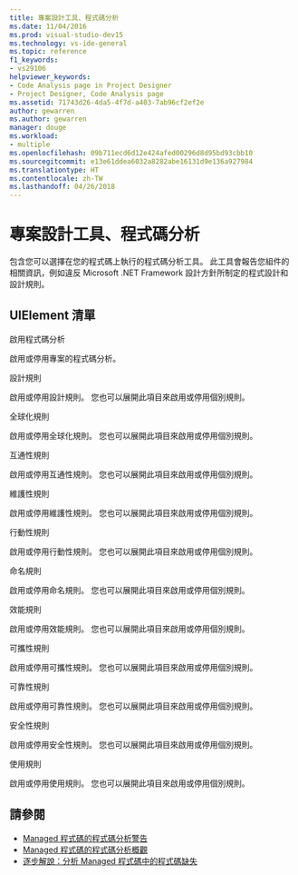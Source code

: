 ```yaml
---
title: 專案設計工具、程式碼分析
ms.date: 11/04/2016
ms.prod: visual-studio-dev15
ms.technology: vs-ide-general
ms.topic: reference
f1_keywords:
- vs29106
helpviewer_keywords:
- Code Analysis page in Project Designer
- Project Designer, Code Analysis page
ms.assetid: 71743d26-4da5-4f7d-a403-7ab96cf2ef2e
author: gewarren
ms.author: gewarren
manager: douge
ms.workload:
- multiple
ms.openlocfilehash: 09b711ecd6d12e424afed00296d8d95bd93cbb10
ms.sourcegitcommit: e13e61ddea6032a8282abe16131d9e136a927984
ms.translationtype: HT
ms.contentlocale: zh-TW
ms.lasthandoff: 04/26/2018
---
```

# <a name="code-analysis-project-designer"></a>專案設計工具、程式碼分析
包含您可以選擇在您的程式碼上執行的程式碼分析工具。 此工具會報告您組件的相關資訊，例如違反 Microsoft .NET Framework 設計方針所制定的程式設計和設計規則。

## <a name="uielement-list"></a>UIElement 清單
 啟用程式碼分析

 啟用或停用專案的程式碼分析。

 設計規則

 啟用或停用設計規則。 您也可以展開此項目來啟用或停用個別規則。

 全球化規則

 啟用或停用全球化規則。 您也可以展開此項目來啟用或停用個別規則。

 互通性規則

 啟用或停用互通性規則。 您也可以展開此項目來啟用或停用個別規則。

 維護性規則

 啟用或停用維護性規則。 您也可以展開此項目來啟用或停用個別規則。

 行動性規則

 啟用或停用行動性規則。 您也可以展開此項目來啟用或停用個別規則。

 命名規則

 啟用或停用命名規則。 您也可以展開此項目來啟用或停用個別規則。

 效能規則

 啟用或停用效能規則。 您也可以展開此項目來啟用或停用個別規則。

 可攜性規則

 啟用或停用可攜性規則。 您也可以展開此項目來啟用或停用個別規則。

 可靠性規則

 啟用或停用可靠性規則。 您也可以展開此項目來啟用或停用個別規則。

 安全性規則

 啟用或停用安全性規則。 您也可以展開此項目來啟用或停用個別規則。

 使用規則

 啟用或停用使用規則。 您也可以展開此項目來啟用或停用個別規則。

## <a name="see-also"></a>請參閱

- [Managed 程式碼的程式碼分析警告](../../code-quality/code-analysis-for-managed-code-warnings.md)
- [Managed 程式碼的程式碼分析概觀](../../code-quality/code-analysis-for-managed-code-overview.md)
- [逐步解說：分析 Managed 程式碼中的程式碼缺失](../../code-quality/walkthrough-analyzing-managed-code-for-code-defects.md)
